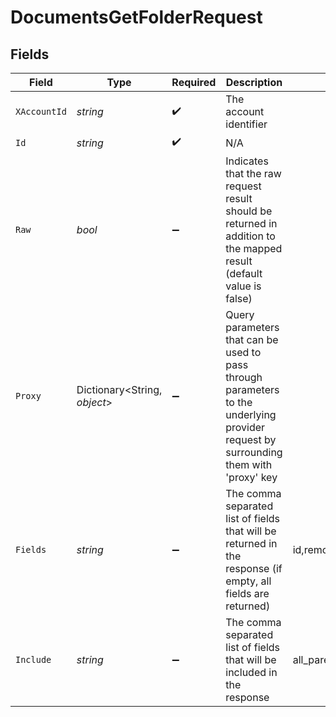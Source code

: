 # DocumentsGetFolderRequest


## Fields

| Field                                                                                                                                                                                                                                                                  | Type                                                                                                                                                                                                                                                                   | Required                                                                                                                                                                                                                                                               | Description                                                                                                                                                                                                                                                            | Example                                                                                                                                                                                                                                                                |
| ---------------------------------------------------------------------------------------------------------------------------------------------------------------------------------------------------------------------------------------------------------------------- | ---------------------------------------------------------------------------------------------------------------------------------------------------------------------------------------------------------------------------------------------------------------------- | ---------------------------------------------------------------------------------------------------------------------------------------------------------------------------------------------------------------------------------------------------------------------- | ---------------------------------------------------------------------------------------------------------------------------------------------------------------------------------------------------------------------------------------------------------------------- | ---------------------------------------------------------------------------------------------------------------------------------------------------------------------------------------------------------------------------------------------------------------------- |
| `XAccountId`                                                                                                                                                                                                                                                           | *string*                                                                                                                                                                                                                                                               | :heavy_check_mark:                                                                                                                                                                                                                                                     | The account identifier                                                                                                                                                                                                                                                 |                                                                                                                                                                                                                                                                        |
| `Id`                                                                                                                                                                                                                                                                   | *string*                                                                                                                                                                                                                                                               | :heavy_check_mark:                                                                                                                                                                                                                                                     | N/A                                                                                                                                                                                                                                                                    |                                                                                                                                                                                                                                                                        |
| `Raw`                                                                                                                                                                                                                                                                  | *bool*                                                                                                                                                                                                                                                                 | :heavy_minus_sign:                                                                                                                                                                                                                                                     | Indicates that the raw request result should be returned in addition to the mapped result (default value is false)                                                                                                                                                     |                                                                                                                                                                                                                                                                        |
| `Proxy`                                                                                                                                                                                                                                                                | Dictionary<String, *object*>                                                                                                                                                                                                                                           | :heavy_minus_sign:                                                                                                                                                                                                                                                     | Query parameters that can be used to pass through parameters to the underlying provider request by surrounding them with 'proxy' key                                                                                                                                   |                                                                                                                                                                                                                                                                        |
| `Fields`                                                                                                                                                                                                                                                               | *string*                                                                                                                                                                                                                                                               | :heavy_minus_sign:                                                                                                                                                                                                                                                     | The comma separated list of fields that will be returned in the response (if empty, all fields are returned)                                                                                                                                                           | id,remote_id,name,description,url,size,path,owner_id,remote_owner_id,parent_folder_id,remote_parent_folder_id,drive_id,remote_drive_id,created_at,updated_at,has_content,has_children,is_root,all_parent_folder_ids,remote_all_parent_folder_ids,unified_custom_fields |
| `Include`                                                                                                                                                                                                                                                              | *string*                                                                                                                                                                                                                                                               | :heavy_minus_sign:                                                                                                                                                                                                                                                     | The comma separated list of fields that will be included in the response                                                                                                                                                                                               | all_parent_folder_ids                                                                                                                                                                                                                                                  |